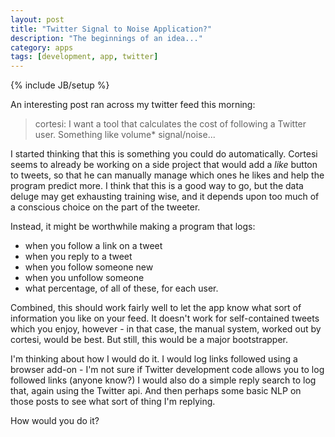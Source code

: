 ```yaml
---
layout: post
title: "Twitter Signal to Noise Application?"
description: "The beginnings of an idea..."
category: apps
tags: [development, app, twitter]
---
```

{% include JB/setup %}

An interesting post ran across my twitter feed this morning:  

> cortesi: I want a tool that calculates the cost of following a Twitter user. Something like volume\* signal/noise...  

I started thinking
that this is something you could do automatically. Cortesi seems to
already be working on a side project that would add a _like_ button to
tweets, so that he can manually manage which ones he likes and help the
program predict more. I think that this is a good way to go, but the
data deluge may get exhausting training wise, and it depends upon too
much of a conscious choice on the part of the tweeter.  

Instead, it might be worthwhile making a program that logs:  
 
 * when you follow a link on a tweet
 * when you reply to a tweet
 * when you follow someone new
 * when you unfollow someone
 * what percentage, of all of these, for each user.

Combined, this should work fairly well to let the app know what sort of
information you like on your feed. It doesn't work for self-contained
tweets which you enjoy, however - in that case, the manual system,
worked out by cortesi, would be best. But still, this would be a major
bootstrapper.

I'm thinking about how I would do it. I would log links followed using a
browser add-on - I'm not sure if Twitter development code allows you to
log followed links (anyone know?) I would also do a simple reply
search to log that, again using the Twitter api. And then perhaps some
basic NLP on those posts to see what sort of thing I'm replying. 

How would you do it? 
